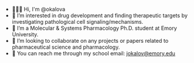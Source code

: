 - 👩🏻‍🔬 Hi, I'm @okalova
- 🧪 I’m interested in drug development and finding therapeutic targets by investigating pathological cell signaling/mechanisms.
- 💊 I’m a Molecular & Systems Pharmacology Ph.D. student at Emory University.
- 🔬 I’m looking to collaborate on any projects or papers related to pharmaceutical science and pharmacology. 
- 📩 You can reach me through my school email: jokalov@emory.edu

<!---
okalova/okalova is a ✨ special ✨ repository because its `README.md` (this file) appears on your GitHub profile.
You can click the Preview link to take a look at your changes.
--->



